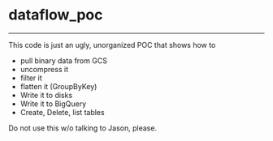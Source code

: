 # dataflow_poc
---

This code is just an ugly, unorganized POC that shows how to
* pull binary data from GCS
* uncompress it
* filter it
* flatten it (GroupByKey)
* Write it to disks
* Write it to BigQuery
* Create, Delete, list tables

Do not use this w/o talking to Jason, please.
